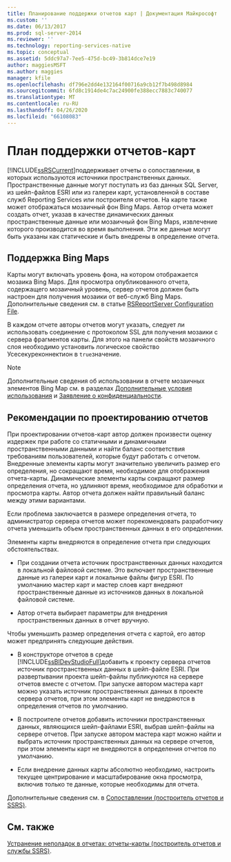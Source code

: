 ```yaml
---
title: Планирование поддержки отчетов карт | Документация Майкрософт
ms.custom: ''
ms.date: 06/13/2017
ms.prod: sql-server-2014
ms.reviewer: ''
ms.technology: reporting-services-native
ms.topic: conceptual
ms.assetid: 5ddc97a7-7ee5-475d-bc49-3b814dce7e19
author: maggiesMSFT
ms.author: maggies
manager: kfile
ms.openlocfilehash: df796e2dd4e132164f00716a9cb12f7b498d8984
ms.sourcegitcommit: 6fd8c1914de4c7ac24900fe388ecc7883c740077
ms.translationtype: MT
ms.contentlocale: ru-RU
ms.lasthandoff: 04/26/2020
ms.locfileid: "66108083"
---
```

# <a name="plan-for-map-report-support"></a>План поддержки отчетов-карт
  [!INCLUDE[ssRSCurrent](../includes/ssrscurrent-md.md)]поддерживает отчеты о сопоставлении, в которых используются источники пространственных данных. Пространственные данные могут поступать из баз данных SQL Server, из шейп-файлов ESRI или из галереи карт, установленной в составе служб Reporting Services или построителя отчетов. На карте также может отображаться мозаичный фон Bing Maps. Автор отчета может создать отчет, указав в качестве динамических данных пространственные данные или мозаичный фон Bing Maps, извлечение которого производится во время выполнения. Эти же данные могут быть указаны как статические и быть внедрены в определение отчета.  
  
## <a name="support-for-bing-maps"></a>Поддержка Bing Maps  
 Карты могут включать уровень фона, на котором отображается мозаика Bing Maps. Для просмотра опубликованного отчета, содержащего мозаичный уровень, сервер отчетов должен быть настроен для получения мозаики от веб-служб Bing Maps. Дополнительные сведения см. в статье [RSReportServer Configuration File](report-server/rsreportserver-config-configuration-file.md).  
  
 В каждом отчете авторы отчетов могут указать, следует ли использовать соединение с протоколом SSL для получения мозаики с сервера фрагментов карты. Для этого на панели свойств мозаичного слоя необходимо установить логическое свойство Усесекуреконнектион в `true`значение.  
  
> [!NOTE]  
>   Дополнительные сведения об использовании в отчете мозаичных элементов Bing Map см. в разделах [Дополнительные условия использования](https://go.microsoft.com/fwlink/?LinkId=151371) и [Заявление о конфиденциальности](https://go.microsoft.com/fwlink/?LinkId=151372).  
  
## <a name="report-design-recommendations"></a>Рекомендации по проектированию отчетов  
 При проектировании отчетов-карт автор должен произвести оценку издержек при работе со статичными и динамичными пространственными данными и найти баланс соответствия требованиям пользователей, которые будут работать с отчетом. Внедренные элементы карты могут значительно увеличить размер его определения, но сокращают время, необходимое для отображения отчета-карты. Динамические элементы карты сокращают размер определения отчета, но удлиняют время, необходимое для обработки и просмотра карты. Автор отчета должен найти правильный баланс между этими вариантами.  
  
 Если проблема заключается в размере определения отчета, то администратор сервера отчетов может порекомендовать разработчику отчета уменьшить объем пространственных данных в его определении.  
  
 Элементы карты внедряются в определение отчета при следующих обстоятельствах.  
  
-   При создании отчета источник пространственных данных находится в локальной файловой системе. Это включает пространственные данные из галереи карт и локальные файлы фигур ESRI. По умолчанию мастер карт и мастер слоев карт внедряют пространственные данные из источников данных в локальной файловой системе.  
  
-   Автор отчета выбирает параметры для внедрения пространственных данных в отчет вручную.  
  
 Чтобы уменьшить размер определения отчета с картой, его автор может предпринять следующие действия.  
  
-   В конструкторе отчетов в среде [!INCLUDE[ssBIDevStudioFull](../includes/ssbidevstudiofull-md.md)]добавить к проекту сервера отчетов источник пространственных данных в шейп-файле ESRI. При развертывании проекта шейп-файлы публикуются на сервере отчетов вместе с отчетом. При запуске автором мастера карт можно указать источник пространственных данных в проекте сервера отчетов, при этом элементы карт не внедряются в определения отчетов по умолчанию.  
  
-   В построителе отчетов добавить источники пространственных данных, являющихся шейп-файлами ESRI, выбрав шейп-файлы на сервере отчетов. При запуске автором мастера карт можно найти и выбрать источник пространственных данных на сервере отчетов, при этом элементы карт не внедряются в определения отчетов по умолчанию.  
  
-   Если внедрение данных карты абсолютно необходимо, настроить текущее центрирование и масштабирование окна просмотра, включив только те данные, которые необходимы для отчета.  
  
 Дополнительные сведения см. в [Сопоставлении &#40;построитель отчетов и SSRS&#41;](report-design/maps-report-builder-and-ssrs.md).  
  
## <a name="see-also"></a>См. также  
 [Устранение неполадок в отчетах: отчеты-карты (построитель отчетов и службы SSRS)](report-design/troubleshoot-reports-map-reports-report-builder-and-ssrs.md).  
  
  
